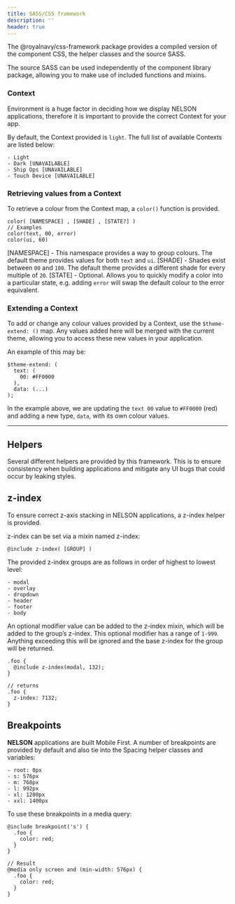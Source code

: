 ```yaml
---
title: SASS/CSS framework
description: ''
header: true
---
```


The @royalnavy/css-framework package provides a compiled version of the component CSS, the helper classes and the source SASS.

The source SASS can be used independently of the component library package, allowing you to make use of included functions and mixins.

### Context

Environment is a huge factor in deciding how we display NELSON applications, therefore it is important to provide the correct Context for your app.

By default, the Context provided is `light`. The full list of available Contexts are listed below:
```
- Light
- Dark [UNAVAILABLE]
- Ship Ops [UNAVAILABLE]
- Touch Device [UNAVAILABLE]
```

### Retrieving values from a Context

To retrieve a colour from the Context map, a `color()` function is provided.
```
color( [NAMESPACE] , [SHADE] , [STATE?] )
// Examples
color(text, 00, error)
color(ui, 60)
```

[NAMESPACE] - This namespace provides a way to group colours. The default theme provides values for both `text` and `ui`.
[SHADE] - Shades exist between `00` and `100`. The default theme provides a different shade for every multiple of `20`.
[STATE] - Optional. Allows you to quickly modify a color into a particular state, e.g. adding `error` will swap the default colour to the error equivalent.


### Extending a Context

To add or change any colour values provided by a Context, use the `$theme-extend: ()` map. Any values added here will be merged with the current theme, allowing you to access these new values in your application.

An example of this may be:

```
$theme-extend: (
  text: (
    00: #FF0000
  ),
  data: (...)
);
```

In the example above, we are updating the `text 00` value to `#FF0000` (red) and adding a new type, `data`, with its own colour values.

---

## Helpers

Several different helpers are provided by this framework. This is to ensure consistency when building applications and mitigate any UI bugs that could occur by leaking styles.

## z-index

To ensure correct z-axis stacking in NELSON applications, a z-index helper is provided.

z-index can be set via a mixin named z-index:
```
@include z-index( [GROUP] )
```

The provided z-index groups are as follows in order of highest to lowest level:
```
- modal
- overlay
- dropdown
- header
- footer
- body
```

An optional modifier value can be added to the z-index mixin, which will be added to the group’s z-index. This optional modifier has a range of `1-999`. Anything exceeding this will be ignored and the base z-index for the group will be returned.

```
.foo {
  @include z-index(modal, 132);
}

// returns
.foo {
  z-index: 7132;
}
```

## Breakpoints

**NELSON** applications are built Mobile First. A number of breakpoints are provided by default and also tie into the Spacing helper classes and variables:

```
- root: 0px
- s: 576px
- m: 768px
- l: 992px
- xl: 1200px
- xxl: 1400px
```
To use these breakpoints in a media query:
```
@include breakpoint('s') {
  .foo {
    color: red;
  }
}

// Result
@media only screen and (min-width: 576px) {
  .foo {
    color: red;
  }
}
```
